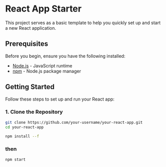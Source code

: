 # React App Starter

This project serves as a basic template to help you quickly set up and start a new React application.

## Prerequisites

Before you begin, ensure you have the following installed:

- [Node.js](https://nodejs.org/en/) - JavaScript runtime
- [npm](https://www.npmjs.com/) - Node.js package manager

## Getting Started

Follow these steps to set up and run your React app:

### 1. Clone the Repository

```bash
git clone https://github.com/your-username/your-react-app.git
cd your-react-app
```
```bash
npm install --f
```

### then 

```bash
npm start
```
